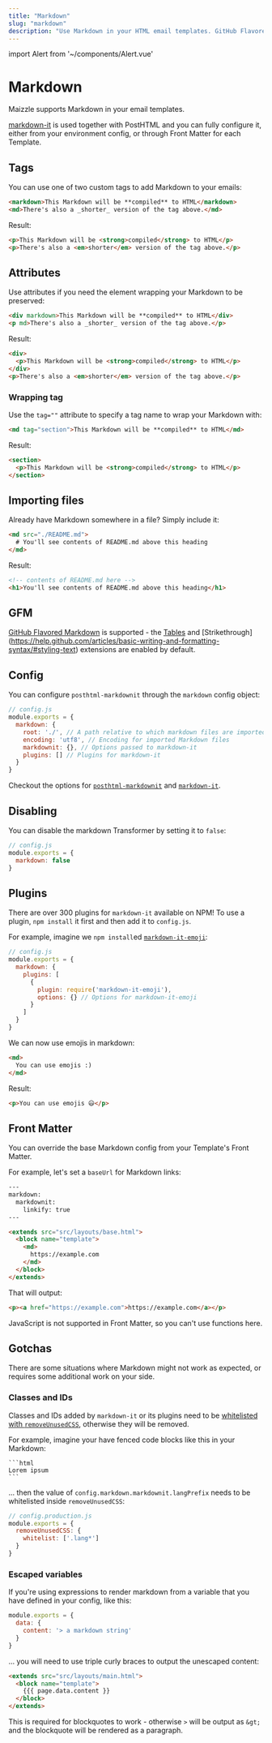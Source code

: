 ```yaml
---
title: "Markdown"
slug: "markdown"
description: "Use Markdown in your HTML email templates. GitHub Flavored Markdown included, too."
---
```


import Alert from '~/components/Alert.vue'

# Markdown

Maizzle supports Markdown in your email templates.

[markdown-it](https://github.com/markdown-it/markdown-it) is used together with PostHTML and you can fully configure it, either from your environment config, or through Front Matter for each Template.

## Tags

You can use one of two custom tags to add Markdown to your emails:

```html
<markdown>This Markdown will be **compiled** to HTML</markdown>
<md>There's also a _shorter_ version of the tag above.</md>
```

Result: 

```html
<p>This Markdown will be <strong>compiled</strong> to HTML</p>
<p>There's also a <em>shorter</em> version of the tag above.</p>
```

## Attributes

Use attributes if you need the element wrapping your Markdown to be preserved:

```html
<div markdown>This Markdown will be **compiled** to HTML</div>
<p md>There's also a _shorter_ version of the tag above.</p>
```

Result: 

```html
<div>
  <p>This Markdown will be <strong>compiled</strong> to HTML</p>
</div>
<p>There's also a <em>shorter</em> version of the tag above.</p>
```

### Wrapping tag

Use the `tag=""` attribute to specify a tag name to wrap your Markdown with:

```html
<md tag="section">This Markdown will be **compiled** to HTML</md>
```

Result: 

```html
<section>
  <p>This Markdown will be <strong>compiled</strong> to HTML</p>
</section>
```

## Importing files

Already have Markdown somewhere in a file? Simply include it:

```html
<md src="./README.md">
  # You'll see contents of README.md above this heading
</md>
```

Result:

```html
<!-- contents of README.md here -->
<h1>You'll see contents of README.md above this heading</h1>
```

## GFM

[GitHub Flavored Markdown](https://github.github.com/gfm/) is supported - the [Tables](https://help.github.com/articles/organizing-information-with-tables/) and [Strikethrough] (https://help.github.com/articles/basic-writing-and-formatting-syntax/#styling-text) extensions are enabled by default.

## Config

You can configure `posthtml-markdownit` through the `markdown` config object:

```js
// config.js
module.exports = {
  markdown: {
    root: './', // A path relative to which markdown files are imported
    encoding: 'utf8', // Encoding for imported Markdown files
    markdownit: {}, // Options passed to markdown-it
    plugins: [] // Plugins for markdown-it
  }
}
```

Checkout the options for [`posthtml-markdownit`](https://github.com/posthtml/posthtml-markdownit#options) and [`markdown-it`](https://github.com/markdown-it/markdown-it#init-with-presets-and-options).

## Disabling

You can disable the markdown Transformer by setting it to `false`:

```js
// config.js
module.exports = {
  markdown: false
}
```

## Plugins

There are over 300 plugins for `markdown-it` available on NPM! To use a plugin, `npm install` it first and then add it to `config.js`.

For example, imagine we `npm install`ed [`markdown-it-emoji`](https://www.npmjs.com/package/markdown-it-emoji):

```js
// config.js
module.exports = {
  markdown: {
    plugins: [
      {
        plugin: require('markdown-it-emoji'),
        options: {} // Options for markdown-it-emoji
      }
    ]
  }
}
```

We can now use emojis in markdown:

```html
<md>
  You can use emojis :)
</md>
```

Result:

```html
<p>You can use emojis 😃</p>
```

## Front Matter

You can override the base Markdown config from your Template's Front Matter.

For example, let's set a `baseUrl` for Markdown links:

```html
---
markdown:
  markdownit:
    linkify: true
---

<extends src="src/layouts/base.html">
  <block name="template">
    <md>
      https://example.com
    </md>
  </block>
</extends>
```

That will output:

```html
<p><a href="https://example.com">https://example.com</a></p>
```

<alert type="danger">JavaScript is not supported in Front Matter, so you can't use functions here.</alert>

## Gotchas

There are some situations where Markdown might not work as expected, or requires some additional work on your side.

### Classes and IDs

Classes and IDs added by `markdown-it` or its plugins need to be [whitelisted with `removeUnusedCSS`](/docs/code-cleanup/#whitelist-1), otherwise they will be removed.

For example, imagine your have fenced code blocks like this in your Markdown:

<pre class="language-markdown"><code class="language-markdown">```html
<div>Lorem ipsum</div>```</code></pre>

... then the value of `config.markdown.markdownit.langPrefix` needs to be whitelisted inside `removeUnusedCSS`:

```js
// config.production.js
module.exports = {
  removeUnusedCSS: {
    whitelist: ['.lang*']
  }
}
```

### Escaped variables

If you're using expressions to render markdown from a variable that you have defined in your config, like this:

```js
module.exports = {
  data: {
    content: '> a markdown string'
  }
}
```

... you will need to use triple curly braces to output the unescaped content:

```html
<extends src="src/layouts/main.html">
  <block name="template">
    {{{ page.data.content }}
  </block>
</extends>
```

This is required for blockquotes to work - otherwise `>` will be output as `&gt;` and the blockquote will be rendered as a paragraph.
